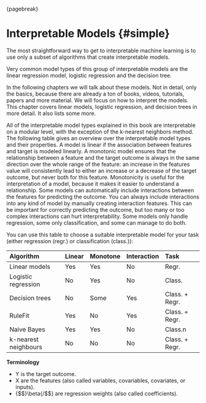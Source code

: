 
{pagebreak}

# Interpretable Models {#simple}
The most straightforward way to get to interpretable machine learning is to use only a subset of algorithms that create interpretable models.

Very common model types of this group of interpretable models are the linear regression model, logistic regression and the decision tree.

In the following chapters  we will talk about these models.
Not in detail, only the basics, because there are already a ton of books, videos, tutorials, papers and more material.
We will focus on how to interpret the models.
This chapter covers linear models, logistic regression, and decision trees in more detail. It also lists some more.

All of the interpretable model types explained in this book are interpretable on a modular level, with the exception of the k-nearest neighbors method.
The following table gives an overview over the interpretable model types and their properties.
A model is linear if the association between features and target is modeled linearly.
A monotonic model ensures that the relationship between a feature and the target outcome is always in the same direction over the whole range of the feature:
an increase in the features value will consistently lead to either an increase or a decrease of the target outcome, but never both for this feature.
Monotonicity is useful for the interpretation of a model, because it makes it easier to understand a relationship.
Some models can automatically include interactions between the features for predicting the outcome.
You can always include interactions into any kind of model by manually creating interaction features.
This can be important for correctly predicting the outcome, but too many or too complex interactions can hurt interpretability.
Some models only handle regression, some only classification, and some can manage to do both.

You can use this table to choose a suitable interpretable model for your task (either regression (regr.) or classification (class.)):

| Algorithm |Linear |Monotone|Interaction|Task|
|:--------------|:----|:----|:------|:--------|
| Linear models | Yes | Yes | No | Regr. |
| Logistic regression | No | Yes | No | Class. |
| Decision trees | No | Some | Yes | Class. + Regr. |
| RuleFit| Yes | No | Yes| Class. + Regr.|
| Naive Bayes | Yes | Yes | No | Class.n |
| k-nearest neighbours | No | No | No | Class. + Regr.|

**Terminology**

- Y is the target outcome.
- X are the features (also called variables, covariables, covariates, or inputs).
- {$$}\beta{/$$} are regression weights (also called coefficients).

